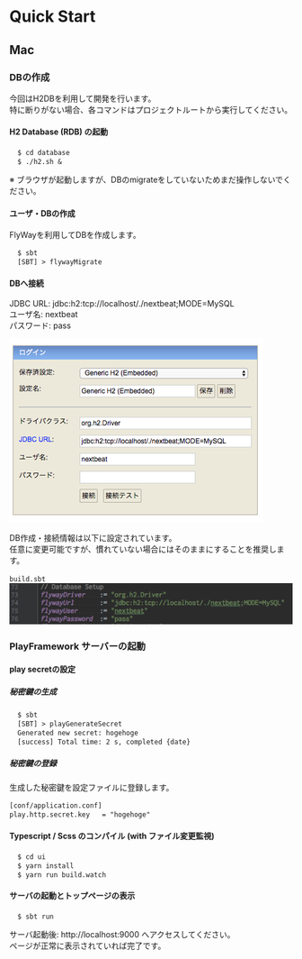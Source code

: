 
# Quick Start

## Mac

### DBの作成

今回はH2DBを利用して開発を行います。  
特に断りがない場合、各コマンドはプロジェクトルートから実行してください。

#### H2 Database (RDB) の起動

```
  $ cd database
  $ ./h2.sh &
```

※ ブラウザが起動しますが、DBのmigrateをしていないためまだ操作しないでください。  

#### ユーザ・DBの作成

FlyWayを利用してDBを作成します。

```
  $ sbt
  [SBT] > flywayMigrate
```

#### DBへ接続

JDBC URL:   jdbc:h2:tcp://localhost/./nextbeat;MODE=MySQL  
ユーザ名:   nextbeat  
パスワード: pass  

![H2DB 接続画面](./readme_images/h2db_connect.png)  

DB作成・接続情報は以下に設定されています。  
任意に変更可能ですが、慣れていない場合にはそのままにすることを推奨します。

`build.sbt`  
![build.sbt flyway設定](./readme_images/build_sbt_flyway_setting.png)

### PlayFramework サーバーの起動

#### play secretの設定

##### 秘密鍵の生成

```
  $ sbt
  [SBT] > playGenerateSecret
  Generated new secret: hogehoge
  [success] Total time: 2 s, completed {date}
```

##### 秘密鍵の登録

生成した秘密鍵を設定ファイルに登録します。  

```
[conf/application.conf]
play.http.secret.key   = "hogehoge"
```

#### Typescript / Scss のコンパイル (with ファイル変更監視)

```
  $ cd ui
  $ yarn install
  $ yarn run build.watch
```

#### サーバの起動とトップページの表示

```
  $ sbt run
```

サーバ起動後: http://localhost:9000 へアクセスしてください。  
ページが正常に表示されていれば完了です。


